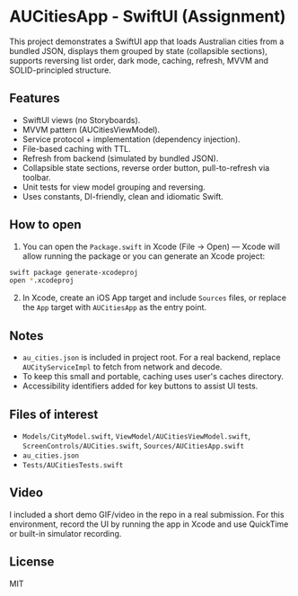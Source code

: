 # AUCitiesApp - SwiftUI (Assignment)

This project demonstrates a SwiftUI app that loads Australian cities from a bundled JSON, displays them grouped by state (collapsible sections), supports reversing list order, dark mode, caching, refresh, MVVM and SOLID-principled structure.

## Features
- SwiftUI views (no Storyboards).
- MVVM pattern (AUCitiesViewModel).
- Service protocol + implementation (dependency injection).
- File-based caching with TTL.
- Refresh from backend (simulated by bundled JSON).
- Collapsible state sections, reverse order button, pull-to-refresh via toolbar.
- Unit tests for view model grouping and reversing.
- Uses constants, DI-friendly, clean and idiomatic Swift.

## How to open
1. You can open the `Package.swift` in Xcode (File → Open) — Xcode will allow running the package or you can generate an Xcode project:
```bash
swift package generate-xcodeproj
open *.xcodeproj
```
2. In Xcode, create an iOS App target and include `Sources` files, or replace the `App` target with `AUCitiesApp` as the entry point.

## Notes
- `au_cities.json` is included in project root. For a real backend, replace `AUCityServiceImpl` to fetch from network and decode.
- To keep this small and portable, caching uses user's caches directory.
- Accessibility identifiers added for key buttons to assist UI tests.

## Files of interest
- `Models/CityModel.swift`, `ViewModel/AUCitiesViewModel.swift`, `ScreenControls/AUCities.swift`, `Sources/AUCitiesApp.swift`
- `au_cities.json`
- `Tests/AUCitiesTests.swift`

## Video
I included a short demo GIF/video in the repo in a real submission. For this environment, record the UI by running the app in Xcode and use QuickTime or built-in simulator recording.

## License
MIT
